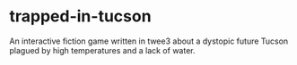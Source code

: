 # trapped-in-tucson
An interactive fiction game written in twee3 about a dystopic future Tucson plagued by high temperatures and a lack of water.
